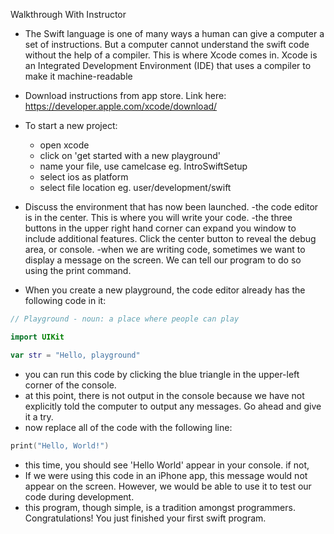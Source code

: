 Walkthrough With Instructor


- The Swift language is one of many ways a human can give a computer a set of instructions. But a computer cannot 
understand the swift code without the help of a compiler. This is where Xcode comes in. Xcode is an Integrated 
Development Environment (IDE) that uses a compiler to make it machine-readable

- Download instructions from app store. Link here: https://developer.apple.com/xcode/download/

- To start a new project:
    - open xcode
    - click on 'get started with a new playground'
    - name your file, use camelcase eg. IntroSwiftSetup
    - select ios as platform
    - select file location eg. user/development/swift

- Discuss the environment that has now been launched.
    -the code editor is in the center. This is where you will write your code.
    -the three buttons in the upper right hand corner can expand you window to include additional features. Click the center button to reveal the debug area, or console. 
        -when we are writing code, sometimes we want to display a message on the screen. We can tell our 
        program to do so using the print command.

- When you create a new playground, the code editor already has the following code in it:

```swift
// Playground - noun: a place where people can play

import UIKit

var str = "Hello, playground"
```

- you can run this code by clicking the blue triangle in the upper-left corner of the console.
- at this point, there is not output in the console because we have not explicitly told the computer to 
output any messages. Go ahead and give it a try.
- now replace all of the code with the following line:

```swift
print("Hello, World!")
```

- this time, you should see 'Hello World' appear in your console. if not, 
- If we were using this code in an iPhone app, this message would not appear on the screen. However, we
would be able to use it to test our code during development.
- this program, though simple, is a tradition amongst programmers. Congratulations! You just finished 
your first swift program.




